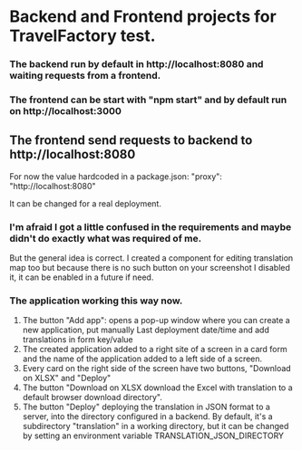 # Backend and Frontend projects for TravelFactory test.

### The backend run by default in http://localhost:8080 and waiting requests from a frontend.

### The frontend can be start with "npm start" and by default run on http://localhost:3000

## The frontend send requests to backend to http://localhost:8080

For now the value hardcoded in a package.json:
"proxy": "http://localhost:8080"

It can be changed for a real deployment.

### I'm afraid I got a little confused in the requirements and maybe didn't do exactly what was required of me.
But the general idea is correct. I created a component for editing translation map too but because there is no such button on your screenshot I disabled it, it can be enabled in a future if need.

### The application working this way now.
1. The button "Add app": opens a pop-up window where you can create a new application, put manually Last deployment date/time and add translations in form key/value
2. The created application added to a right site of a screen in a card form and the name of the application added to a left side of a screen.
3. Every card on the right side of the screen have two buttons, "Download on XLSX" and "Deploy"
4. The button "Download on XLSX download the Excel with translation to a default browser download directory".
5. The button "Deploy" deploying the translation in JSON format to a server, into the directory configured in a backend. By default, it's a subdirectory "translation" in a working directory, but it can be changed by setting an environment variable TRANSLATION_JSON_DIRECTORY
